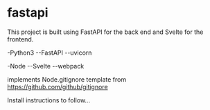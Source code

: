 # fastapi
This project is built using FastAPI for the back end and Svelte for the frontend.

-Python3
--FastAPI
--uvicorn

-Node
--Svelte
--webpack

implements Node.gitignore template from https://github.com/github/gitignore

Install instructions to follow...
